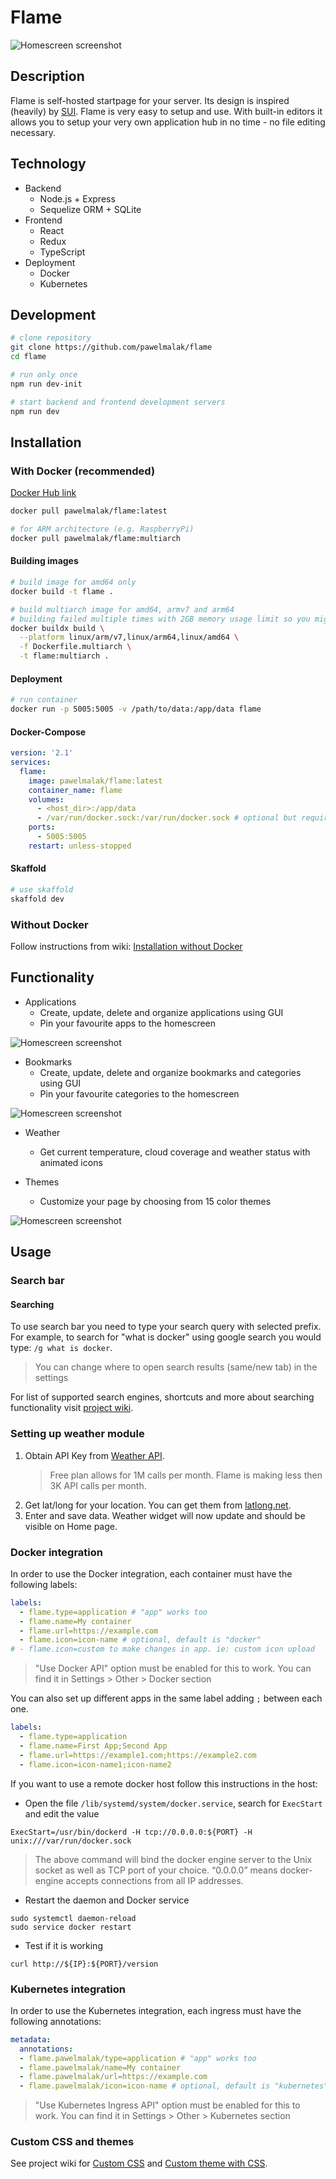 # Flame

![Homescreen screenshot](./.github/_home.png)

## Description

Flame is self-hosted startpage for your server. Its design is inspired (heavily) by [SUI](https://github.com/jeroenpardon/sui). Flame is very easy to setup and use. With built-in editors it allows you to setup your very own application hub in no time - no file editing necessary.

## Technology

- Backend
  - Node.js + Express
  - Sequelize ORM + SQLite
- Frontend
  - React
  - Redux
  - TypeScript
- Deployment
  - Docker
  - Kubernetes

## Development

```sh
# clone repository
git clone https://github.com/pawelmalak/flame
cd flame

# run only once
npm run dev-init

# start backend and frontend development servers
npm run dev
```

## Installation

### With Docker (recommended)

[Docker Hub link](https://hub.docker.com/r/pawelmalak/flame)

```sh
docker pull pawelmalak/flame:latest

# for ARM architecture (e.g. RaspberryPi)
docker pull pawelmalak/flame:multiarch
```


#### Building images

```sh
# build image for amd64 only
docker build -t flame .

# build multiarch image for amd64, armv7 and arm64
# building failed multiple times with 2GB memory usage limit so you might want to increase it
docker buildx build \
  --platform linux/arm/v7,linux/arm64,linux/amd64 \
  -f Dockerfile.multiarch \
  -t flame:multiarch .
```

#### Deployment

```sh
# run container
docker run -p 5005:5005 -v /path/to/data:/app/data flame
```

#### Docker-Compose

```yaml
version: '2.1'
services:
  flame:
    image: pawelmalak/flame:latest
    container_name: flame
    volumes:
      - <host_dir>:/app/data
      - /var/run/docker.sock:/var/run/docker.sock # optional but required for Docker integration feature
    ports:
      - 5005:5005
    restart: unless-stopped
```

#### Skaffold

```sh
# use skaffold
skaffold dev
```

### Without Docker

Follow instructions from wiki: [Installation without Docker](https://github.com/pawelmalak/flame/wiki/Installation-without-docker)

## Functionality

- Applications
  - Create, update, delete and organize applications using GUI
  - Pin your favourite apps to the homescreen

![Homescreen screenshot](./.github/_apps.png)

- Bookmarks
  - Create, update, delete and organize bookmarks and categories using GUI
  - Pin your favourite categories to the homescreen

![Homescreen screenshot](./.github/_bookmarks.png)

- Weather

  - Get current temperature, cloud coverage and weather status with animated icons

- Themes
  - Customize your page by choosing from 15 color themes

![Homescreen screenshot](./.github/_themes.png)

## Usage

### Search bar

#### Searching

To use search bar you need to type your search query with selected prefix. For example, to search for "what is docker" using google search you would type: `/g what is docker`.

> You can change where to open search results (same/new tab) in the settings

For list of supported search engines, shortcuts and more about searching functionality visit [project wiki](https://github.com/pawelmalak/flame/wiki/Search-bar).

### Setting up weather module

1. Obtain API Key from [Weather API](https://www.weatherapi.com/pricing.aspx).
   > Free plan allows for 1M calls per month. Flame is making less then 3K API calls per month.
2. Get lat/long for your location. You can get them from [latlong.net](https://www.latlong.net/convert-address-to-lat-long.html).
3. Enter and save data. Weather widget will now update and should be visible on Home page.

### Docker integration

In order to use the Docker integration, each container must have the following labels:

```yml
labels:
  - flame.type=application # "app" works too
  - flame.name=My container
  - flame.url=https://example.com
  - flame.icon=icon-name # optional, default is "docker"
# - flame.icon=custom to make changes in app. ie: custom icon upload
```

> "Use Docker API" option must be enabled for this to work. You can find it in Settings > Other > Docker section

You can also set up different apps in the same label adding `;` between each one.

```yml
labels:
  - flame.type=application
  - flame.name=First App;Second App
  - flame.url=https://example1.com;https://example2.com
  - flame.icon=icon-name1;icon-name2
```

If you want to use a remote docker host follow this instructions in the host:

- Open the file `/lib/systemd/system/docker.service`, search for `ExecStart` and edit the value

```text
ExecStart=/usr/bin/dockerd -H tcp://0.0.0.0:${PORT} -H unix:///var/run/docker.sock
```

>The above command will bind the docker engine server to the Unix socket as well as TCP port of your choice. “0.0.0.0” means docker-engine accepts connections from all IP addresses.

- Restart the daemon and Docker service

```shell
sudo systemctl daemon-reload
sudo service docker restart
```

- Test if it is working

```shell
curl http://${IP}:${PORT}/version
```

### Kubernetes integration

In order to use the Kubernetes integration, each ingress must have the following annotations:

```yml
metadata:
  annotations:
  - flame.pawelmalak/type=application # "app" works too
  - flame.pawelmalak/name=My container
  - flame.pawelmalak/url=https://example.com
  - flame.pawelmalak/icon=icon-name # optional, default is "kubernetes"
```

> "Use Kubernetes Ingress API" option must be enabled for this to work. You can find it in Settings > Other > Kubernetes section

### Custom CSS and themes

See project wiki for [Custom CSS](https://github.com/pawelmalak/flame/wiki/Custom-CSS) and [Custom theme with CSS](https://github.com/pawelmalak/flame/wiki/Custom-theme-with-CSS).